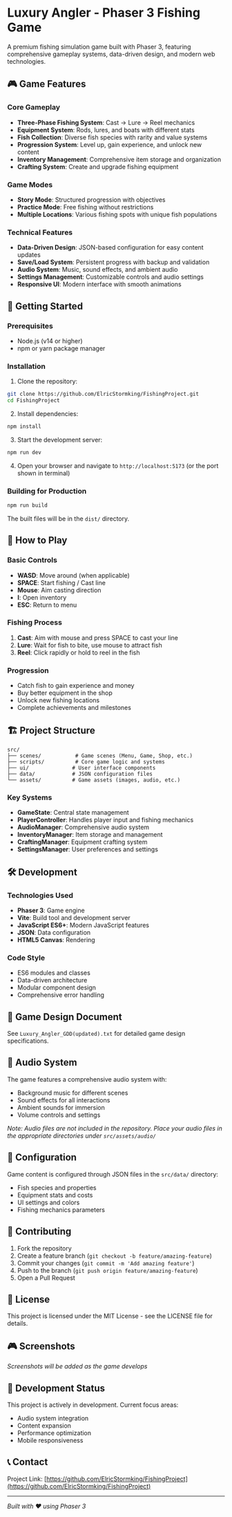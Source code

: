 # Luxury Angler - Phaser 3 Fishing Game

A premium fishing simulation game built with Phaser 3, featuring comprehensive gameplay systems, data-driven design, and modern web technologies.

## 🎮 Game Features

### Core Gameplay
- **Three-Phase Fishing System**: Cast → Lure → Reel mechanics
- **Equipment System**: Rods, lures, and boats with different stats
- **Fish Collection**: Diverse fish species with rarity and value systems
- **Progression System**: Level up, gain experience, and unlock new content
- **Inventory Management**: Comprehensive item storage and organization
- **Crafting System**: Create and upgrade fishing equipment

### Game Modes
- **Story Mode**: Structured progression with objectives
- **Practice Mode**: Free fishing without restrictions
- **Multiple Locations**: Various fishing spots with unique fish populations

### Technical Features
- **Data-Driven Design**: JSON-based configuration for easy content updates
- **Save/Load System**: Persistent progress with backup and validation
- **Audio System**: Music, sound effects, and ambient audio
- **Settings Management**: Customizable controls and audio settings
- **Responsive UI**: Modern interface with smooth animations

## 🚀 Getting Started

### Prerequisites
- Node.js (v14 or higher)
- npm or yarn package manager

### Installation

1. Clone the repository:
```bash
git clone https://github.com/ElricStormking/FishingProject.git
cd FishingProject
```

2. Install dependencies:
```bash
npm install
```

3. Start the development server:
```bash
npm run dev
```

4. Open your browser and navigate to `http://localhost:5173` (or the port shown in terminal)

### Building for Production

```bash
npm run build
```

The built files will be in the `dist/` directory.

## 🎯 How to Play

### Basic Controls
- **WASD**: Move around (when applicable)
- **SPACE**: Start fishing / Cast line
- **Mouse**: Aim casting direction
- **I**: Open inventory
- **ESC**: Return to menu

### Fishing Process
1. **Cast**: Aim with mouse and press SPACE to cast your line
2. **Lure**: Wait for fish to bite, use mouse to attract fish
3. **Reel**: Click rapidly or hold to reel in the fish

### Progression
- Catch fish to gain experience and money
- Buy better equipment in the shop
- Unlock new fishing locations
- Complete achievements and milestones

## 🏗️ Project Structure

```
src/
├── scenes/           # Game scenes (Menu, Game, Shop, etc.)
├── scripts/          # Core game logic and systems
├── ui/              # User interface components
├── data/            # JSON configuration files
└── assets/          # Game assets (images, audio, etc.)
```

### Key Systems
- **GameState**: Central state management
- **PlayerController**: Handles player input and fishing mechanics
- **AudioManager**: Comprehensive audio system
- **InventoryManager**: Item storage and management
- **CraftingManager**: Equipment crafting system
- **SettingsManager**: User preferences and settings

## 🛠️ Development

### Technologies Used
- **Phaser 3**: Game engine
- **Vite**: Build tool and development server
- **JavaScript ES6+**: Modern JavaScript features
- **JSON**: Data configuration
- **HTML5 Canvas**: Rendering

### Code Style
- ES6 modules and classes
- Data-driven architecture
- Modular component design
- Comprehensive error handling

## 📝 Game Design Document

See `Luxury_Angler_GDD(updated).txt` for detailed game design specifications.

## 🎵 Audio System

The game features a comprehensive audio system with:
- Background music for different scenes
- Sound effects for all interactions
- Ambient sounds for immersion
- Volume controls and settings

*Note: Audio files are not included in the repository. Place your audio files in the appropriate directories under `src/assets/audio/`*

## 🔧 Configuration

Game content is configured through JSON files in the `src/data/` directory:
- Fish species and properties
- Equipment stats and costs
- UI settings and colors
- Fishing mechanics parameters

## 🤝 Contributing

1. Fork the repository
2. Create a feature branch (`git checkout -b feature/amazing-feature`)
3. Commit your changes (`git commit -m 'Add amazing feature'`)
4. Push to the branch (`git push origin feature/amazing-feature`)
5. Open a Pull Request

## 📄 License

This project is licensed under the MIT License - see the LICENSE file for details.

## 🎮 Screenshots

*Screenshots will be added as the game develops*

## 🚧 Development Status

This project is actively in development. Current focus areas:
- Audio system integration
- Content expansion
- Performance optimization
- Mobile responsiveness

## 📞 Contact

Project Link: [https://github.com/ElricStormking/FishingProject](https://github.com/ElricStormking/FishingProject)

---

*Built with ❤️ using Phaser 3* 